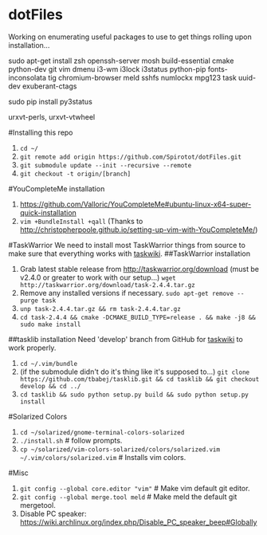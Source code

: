 # dotFiles

Working on enumerating useful packages to use to get things rolling upon installation...

sudo apt-get install zsh openssh-server mosh build-essential cmake python-dev git vim dmenu i3-wm i3lock i3status python-pip fonts-inconsolata tig chromium-browser meld sshfs numlockx mpg123 task uuid-dev exuberant-ctags

sudo pip install py3status

urxvt-perls, urxvt-vtwheel

#Installing this repo
1. `cd ~/`
2. `git remote add origin https://github.com/Spirotot/dotFiles.git`
3. `git submodule update --init --recursive --remote`
4. `git checkout -t origin/[branch]`


#YouCompleteMe installation
1. https://github.com/Valloric/YouCompleteMe#ubuntu-linux-x64-super-quick-installation
2. `vim +BundleInstall +qall` (Thanks to http://christopherpoole.github.io/setting-up-vim-with-YouCompleteMe/)

#TaskWarrior
We need to install most TaskWarrior things from source to make sure that everything works with [taskwiki](https://github.com/tbabej/taskwiki).
##TaskWarrior installation
1. Grab latest stable release from http://taskwarrior.org/download (must be v2.4.0 or greater to work with our setup...) `wget http://taskwarrior.org/download/task-2.4.4.tar.gz`
2. Remove any installed versions if necessary. `sudo apt-get remove --purge task`
3. `unp task-2.4.4.tar.gz && rm task-2.4.4.tar.gz`
4. `cd task-2.4.4 && cmake -DCMAKE_BUILD_TYPE=release . && make -j8 && sudo make install`

##tasklib installation
Need 'develop' branch from GitHub for [taskwiki](https://github.com/tbabej/taskwiki) to work properly.

1. `cd ~/.vim/bundle`
2. (if the submodule didn't do it's thing like it's supposed to...) `git clone https://github.com/tbabej/tasklib.git && cd tasklib && git checkout develop && cd ../`
3. `cd tasklib && sudo python setup.py build && sudo python setup.py install`

#Solarized Colors
1. `cd ~/solarized/gnome-terminal-colors-solarized`
2. `./install.sh` # follow prompts.
3. `cp ~/solarized/vim-colors-solarized/colors/solarized.vim ~/.vim/colors/solarized.vim` # Installs vim colors.

#Misc
1. `git config --global core.editor "vim"` # Make vim default git editor.
2. `git config --global merge.tool meld` # Make meld the default git mergetool.
3. Disable PC speaker:
   https://wiki.archlinux.org/index.php/Disable_PC_speaker_beep#Globally
